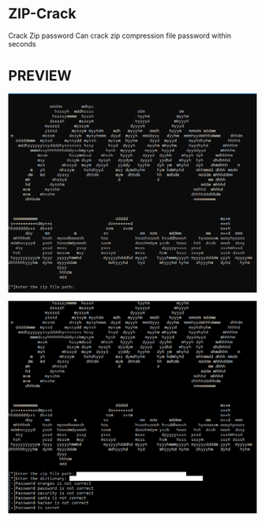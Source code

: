 # ZIP-Crack
Crack Zip password 
Can crack zip compression file password within seconds


# PREVIEW
 ![](Capture.PNG)
 
![](Capture1.PNG)
